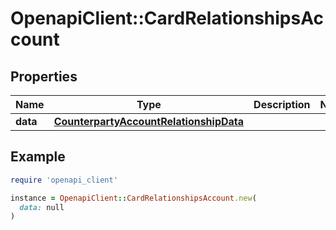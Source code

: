 # OpenapiClient::CardRelationshipsAccount

## Properties

| Name | Type | Description | Notes |
| ---- | ---- | ----------- | ----- |
| **data** | [**CounterpartyAccountRelationshipData**](CounterpartyAccountRelationshipData.md) |  |  |

## Example

```ruby
require 'openapi_client'

instance = OpenapiClient::CardRelationshipsAccount.new(
  data: null
)
```

